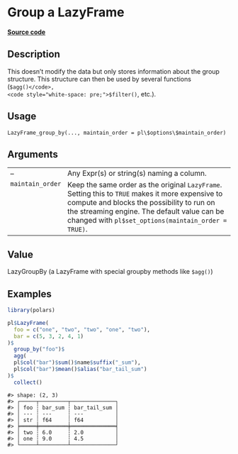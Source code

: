 
# Group a LazyFrame

[**Source code**](https://github.com/pola-rs/r-polars/tree/main/R/lazyframe__lazy.R#L1048)

## Description

This doesn’t modify the data but only stores information about the group
structure. This structure can then be used by several functions
(<code style="white-space: pre;">$agg()</code>,
<code style="white-space: pre;">$filter()</code>, etc.).

## Usage

<pre><code class='language-R'>LazyFrame_group_by(..., maintain_order = pl\$options\$maintain_order)
</code></pre>

## Arguments

<table>
<tr>
<td style="white-space: nowrap; font-family: monospace; vertical-align: top">
<code id="LazyFrame_group_by_:_...">…</code>
</td>
<td>
Any Expr(s) or string(s) naming a column.
</td>
</tr>
<tr>
<td style="white-space: nowrap; font-family: monospace; vertical-align: top">
<code id="LazyFrame_group_by_:_maintain_order">maintain_order</code>
</td>
<td>
Keep the same order as the original <code>LazyFrame</code>. Setting this
to <code>TRUE</code> makes it more expensive to compute and blocks the
possibility to run on the streaming engine. The default value can be
changed with <code>pl$set_options(maintain_order = TRUE)</code>.
</td>
</tr>
</table>

## Value

LazyGroupBy (a LazyFrame with special groupby methods like
<code style="white-space: pre;">$agg()</code>)

## Examples

``` r
library(polars)

pl$LazyFrame(
  foo = c("one", "two", "two", "one", "two"),
  bar = c(5, 3, 2, 4, 1)
)$
  group_by("foo")$
  agg(
  pl$col("bar")$sum()$name$suffix("_sum"),
  pl$col("bar")$mean()$alias("bar_tail_sum")
)$
  collect()
```

    #> shape: (2, 3)
    #> ┌─────┬─────────┬──────────────┐
    #> │ foo ┆ bar_sum ┆ bar_tail_sum │
    #> │ --- ┆ ---     ┆ ---          │
    #> │ str ┆ f64     ┆ f64          │
    #> ╞═════╪═════════╪══════════════╡
    #> │ two ┆ 6.0     ┆ 2.0          │
    #> │ one ┆ 9.0     ┆ 4.5          │
    #> └─────┴─────────┴──────────────┘
